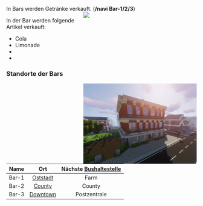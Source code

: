 In Bars werden Getränke verkauft. (**/navi Bar-1/2/3**) <img align="right" width="300" eight="150" src="../../../assets/image/biz/bar/Bar-Kaufmenü.png"> 


In der Bar werden folgende Artikel verkauft: 

+ Cola
+ Limonade
+ 
+ 


### Standorte der Bars 


<img align="right" width="300" eight="150" src="../../../assets/image/biz/bar/Bar-1.png" alt="Bar-1" title="Bar-1">

| Name | Ort | Nächste [Bushaltestelle](../../pages/öpnv/bus.md) |
|:-:|:-:|:-:|
| Bar-1 | [Oststadt](../../pages/gebiete/oststadt.md) | Farm |
| Bar-2 | [County](../../pages/gebiete/county.md) | County |
| Bar-3 | [Downtown](../../pages/gebiete/downtown.md) | Postzentrale |
